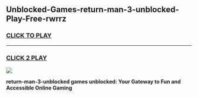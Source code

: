 
## Unblocked-Games-return-man-3-unblocked-Play-Free-rwrrz
<h3>
<a href="https://premium76.site?title=return-man-3-unblocked&ref=19M">CLICK TO PLAY</a></h3>
<hr>

<h3>
<a href="https://premium76.site?title=return-man-3-unblocked&ref=19M">CLICK 2 PLAY</a>
  
</h3>

<a href="https://premium76.site?title=return-man-3-unblocked&ref=19M"><img src="https://clearcache.store/games.png"></a>


**return-man-3-unblocked games unblocked: Your Gateway to Fun and Accessible Online Gaming**
